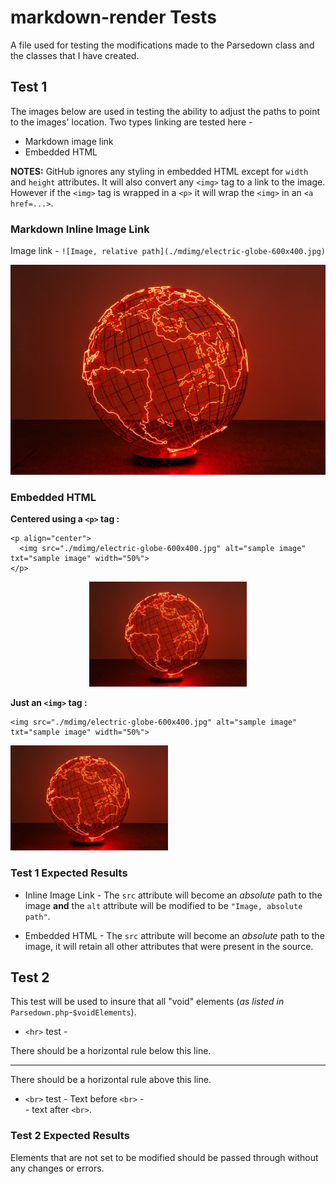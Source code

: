 # markdown-render Tests

A file used for testing the modifications made to the Parsedown class and the classes that I have created.

## Test 1

The images below are used in testing the ability to adjust the paths to point to the images' location. Two types linking are tested here - 

* Markdown image link
* Embedded HTML

**NOTES:** GitHub ignores any styling in embedded HTML except for `width` and `height` attributes. It will also convert any `<img>` tag to a link to the image. However if the `<img>` tag is wrapped in a `<p>` it will wrap the `<img>` in an `<a href=...>`.

### Markdown Inline Image Link

Image link - `![Image, relative path](./mdimg/electric-globe-600x400.jpg)`

![Image, relative path](./mdimg/electric-globe-600x400.jpg)

### Embedded HTML

**Centered using a `<p>` tag :**

```
<p align="center">
  <img src="./mdimg/electric-globe-600x400.jpg" alt="sample image" txt="sample image" width="50%">
</p>
```

<p align="center">
  <img src="./mdimg/electric-globe-600x400.jpg" alt="sample image" txt="sample image" width="50%">
</p>

**Just an `<img>` tag :**

```
<img src="./mdimg/electric-globe-600x400.jpg" alt="sample image" txt="sample image" width="50%">
```

<img src="./mdimg/electric-globe-600x400.jpg" alt="sample image" txt="sample image" width="50%">

### Test 1 Expected Results

* Inline Image Link - The `src` attribute will become an *absolute* path to the image **and** the `alt` attribute will be modified to be `"Image, absolute path"`.

* Embedded HTML - The `src` attribute will become an *absolute* path to the image, it will retain all other attributes that were present in the source.


## Test 2

This test will be used to insure that all "void" elements (*as listed in* `Parsedown.php`*-*`$voidElements`).

* `<hr>` test - 

There should be a horizontal rule below this line.

<hr>

There should be a horizontal rule above this line.


* `<br>` test - 
Text before `<br>` - <br> - text after `<br>`.

### Test 2 Expected Results

Elements that are not set to be modified should be passed through without any changes or errors.

